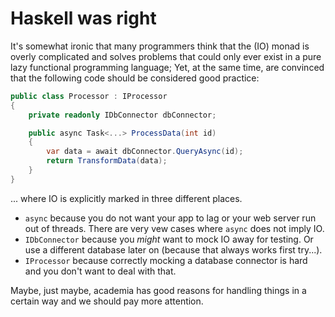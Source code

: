 # Haskell was right

It's somewhat ironic that many programmers think that the (IO) monad is overly complicated and solves problems that could only ever exist in a pure lazy functional programming language; Yet, at the same time, are convinced that the following code should be considered good practice:

```c#
public class Processor : IProcessor
{
    private readonly IDbConnector dbConnector;

    public async Task<...> ProcessData(int id)
    {
        var data = await dbConnector.QueryAsync(id);
        return TransformData(data);
    }
}
```
... where IO is explicitly marked in three different places.
- `async` because you do not want your app to lag or your web server run out of threads. There are very vew cases where `async` does not imply IO.
- `IDbConnector` because you _might_ want to mock IO away for testing. Or use a different database later on (because that always works first try...).
- `IProcessor` because correctly mocking a database connector is hard and you don't want to deal with that.

Maybe, just maybe, academia has good reasons for handling things in a certain way and we should pay more attention.
